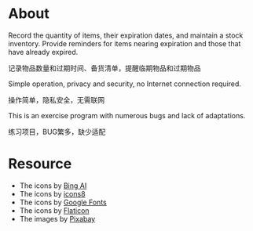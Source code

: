 # About

Record the quantity of items, their expiration dates, and maintain a stock inventory. Provide reminders for items nearing expiration and those that have already expired.

记录物品数量和过期时间、备货清单，提醒临期物品和过期物品



Simple operation, privacy and security, no Internet connection required.

操作简单，隐私安全，无需联网



This is an exercise program with numerous bugs and lack of adaptations.

练习项目，BUG繁多，缺少适配



# Resource

- The icons by [Bing AI](https://www.bing.com/images/create/a-light-colored-app-icon-with-a-theme-of-household/1-65b7685b78cf4c459a8eb19ff1b5a5fc?id=U9lbcoEmwgKYLF3rsmNmVA%3d%3d&view=detailv2&idpp=genimg&idpclose=1&FORM=SYDBIC)
- The icons by [icons8](https://icons8.com)
- The icons by [Google Fonts](https://fonts.google.com/)
- The icons by [Flaticon](https://www.flaticon.com/)
- The images by [Pixabay](https://pixabay.com/)
